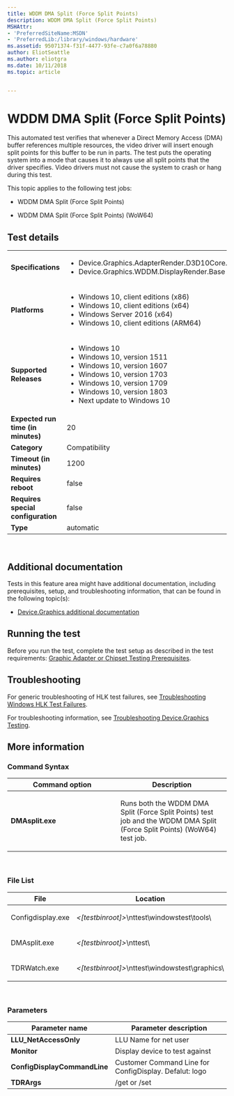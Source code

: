 ```yaml
---
title: WDDM DMA Split (Force Split Points)
description: WDDM DMA Split (Force Split Points)
MSHAttr:
- 'PreferredSiteName:MSDN'
- 'PreferredLib:/library/windows/hardware'
ms.assetid: 95071374-f31f-4477-93fe-c7a0f6a78880
author: EliotSeattle
ms.author: eliotgra
ms.date: 10/11/2018
ms.topic: article


---
```


# <span id="p_hlk_test.22f03980-e458-4c9e-957b-24e17042b159"></span>WDDM DMA Split (Force Split Points)


This automated test verifies that whenever a Direct Memory Access (DMA) buffer references multiple resources, the video driver will insert enough split points for this buffer to be run in parts. The test puts the operating system into a mode that causes it to always use all split points that the driver specifies. Video drivers must not cause the system to crash or hang during this test.

This topic applies to the following test jobs:

-   WDDM DMA Split (Force Split Points)

-   WDDM DMA Split (Force Split Points) (WoW64)

## Test details
|||
|---|---|
| **Specifications**  | <ul><li>Device.Graphics.AdapterRender.D3D10Core.D3D10CorePrimary</li><li>Device.Graphics.WDDM.DisplayRender.Base</li></ul> |  
| **Platforms**   | <ul><li>Windows 10, client editions (x86)</li><li>Windows 10, client editions (x64)</li><li>Windows Server 2016 (x64)</li><li>Windows 10, client editions (ARM64)</li></ul> |
| **Supported Releases** | <ul><li>Windows 10</li><li>Windows 10, version 1511</li><li>Windows 10, version 1607</li><li>Windows 10, version 1703</li><li>Windows 10, version 1709</li><li>Windows 10, version 1803</li><li>Next update to Windows 10</li></ul> |
|**Expected run time (in minutes)**| 20 |
|**Category**| Compatibility |
|**Timeout (in minutes)**| 1200 |
|**Requires reboot**| false |
|**Requires special configuration**| false |
|**Type**| automatic |

 

## <span id="Additional_documentation"></span><span id="additional_documentation"></span><span id="ADDITIONAL_DOCUMENTATION"></span>Additional documentation


Tests in this feature area might have additional documentation, including prerequisites, setup, and troubleshooting information, that can be found in the following topic(s):

-   [Device.Graphics additional documentation](device-graphics-additional-documentation.md)

## <span id="Running_the_test"></span><span id="running_the_test"></span><span id="RUNNING_THE_TEST"></span>Running the test


Before you run the test, complete the test setup as described in the test requirements: [Graphic Adapter or Chipset Testing Prerequisites](graphic-adapter-or-chipset-testing-prerequisites.md).

## <span id="Troubleshooting"></span><span id="troubleshooting"></span><span id="TROUBLESHOOTING"></span>Troubleshooting


For generic troubleshooting of HLK test failures, see [Troubleshooting Windows HLK Test Failures](..\user\troubleshooting-windows-hlk-test-failures.md).

For troubleshooting information, see [Troubleshooting Device.Graphics Testing](troubleshooting-devicegraphics-testing.md).

## <span id="More_information"></span><span id="more_information"></span><span id="MORE_INFORMATION"></span>More information


### <span id="Command_Syntax"></span><span id="command_syntax"></span><span id="COMMAND_SYNTAX"></span>Command Syntax

<table>
<colgroup>
<col width="50%" />
<col width="50%" />
</colgroup>
<thead>
<tr class="header">
<th>Command option</th>
<th>Description</th>
</tr>
</thead>
<tbody>
<tr class="odd">
<td><p><strong>DMAsplit.exe</strong></p></td>
<td><p>Runs both the WDDM DMA Split (Force Split Points) test job and the WDDM DMA Split (Force Split Points) (WoW64) test job.</p></td>
</tr>
</tbody>
</table>

 

### <span id="File_List"></span><span id="file_list"></span><span id="FILE_LIST"></span>File List

<table>
<colgroup>
<col width="50%" />
<col width="50%" />
</colgroup>
<thead>
<tr class="header">
<th>File</th>
<th>Location</th>
</tr>
</thead>
<tbody>
<tr class="odd">
<td><p>Configdisplay.exe</p></td>
<td><p><em>&lt;[testbinroot]&gt;</em>\nttest\windowstest\tools\</p></td>
</tr>
<tr class="even">
<td><p>DMAsplit.exe</p></td>
<td><p><em>&lt;[testbinroot]&gt;</em>\nttest\</p></td>
</tr>
<tr class="odd">
<td><p>TDRWatch.exe</p></td>
<td><p><em>&lt;[testbinroot]&gt;</em>\nttest\windowstest\graphics\</p></td>
</tr>
</tbody>
</table>

 

### <span id="Parameters"></span><span id="parameters"></span><span id="PARAMETERS"></span>Parameters

| Parameter name               | Parameter description                                  |
|------------------------------|--------------------------------------------------------|
| **LLU\_NetAccessOnly**       | LLU Name for net user                                  |
| **Monitor**                  | Display device to test against                         |
| **ConfigDisplayCommandLine** | Customer Command Line for ConfigDisplay. Defalut: logo |
| **TDRArgs**                  | /get or /set                                           |

 

 

 






